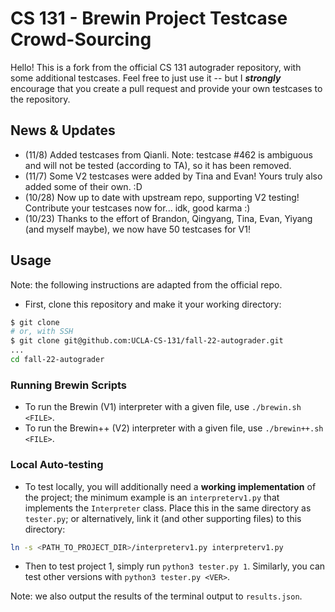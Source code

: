 # CS 131 - Brewin Project Testcase Crowd-Sourcing

Hello! This is a fork from the official CS 131 autograder repository, with some additional testcases. Feel free to just use it -- but I ***strongly*** encourage that you create a pull request and provide your own testcases to the repository. 

## News & Updates

- (11/8) Added testcases from Qianli. Note: testcase #462 is ambiguous and will not be tested (according to TA), so it has been removed. 
- (11/7) Some V2 testcases were added by Tina and Evan! Yours truly also added some of their own. :D
- (10/28) Now up to date with upstream repo, supporting V2 testing! Contribute your testcases now for... idk, good karma :)
- (10/23) Thanks to the effort of Brandon, Qingyang, Tina, Evan, Yiyang (and myself maybe), we now have 50 testcases for V1! 

## Usage

Note: the following instructions are adapted from the official repo.

- First, clone this repository and make it your working directory:

```sh
$ git clone
# or, with SSH
$ git clone git@github.com:UCLA-CS-131/fall-22-autograder.git
...
cd fall-22-autograder
```

### Running Brewin Scripts

- To run the Brewin (V1) interpreter with a given file, use `./brewin.sh <FILE>`. 
- To run the Brewin++ (V2) interpreter with a given file, use `./brewin++.sh <FILE>`. 

### Local Auto-testing

- To test locally, you will additionally need a **working implementation** of the project; the minimum example is an `interpreterv1.py` that implements the `Interpreter` class. Place this in the same directory as `tester.py`; or alternatively, link it (and other supporting files) to this directory:

```sh
ln -s <PATH_TO_PROJECT_DIR>/interpreterv1.py interpreterv1.py
```

- Then to test project 1, simply run `python3 tester.py 1`. Similarly, you can test other versions with `python3 tester.py <VER>`. 

Note: we also output the results of the terminal output to `results.json`.
